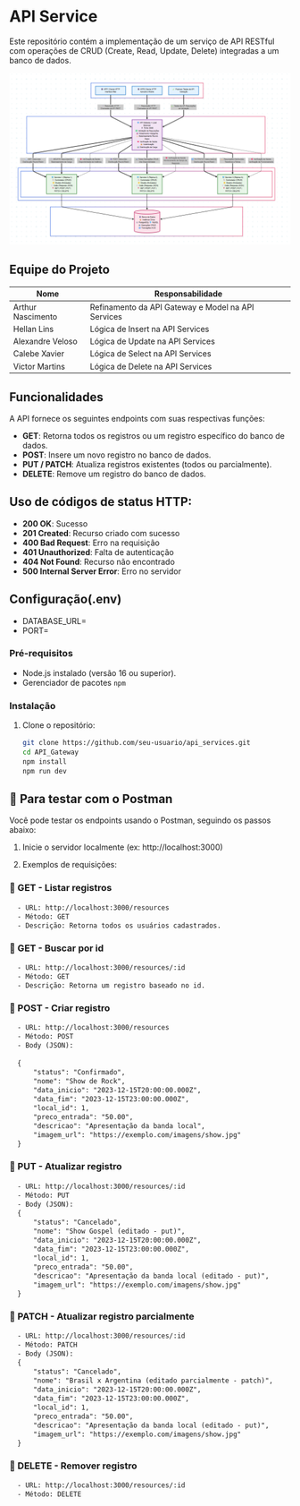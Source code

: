 # API Service

Este repositório contém a implementação de um serviço de API RESTful com operações de CRUD (Create, Read, Update, Delete) integradas a um banco de dados.

<img src="src/images/images.png"></img>

## Equipe do Projeto

| Nome              | Responsabilidade                 |
|-------------------|----------------------------------|
| Arthur Nascimento | Refinamento da API Gateway e Model na API Services      |
| Hellan Lins       | Lógica de Insert na API Services          |
| Alexandre Veloso  | Lógica de Update na API Services                 |
| Calebe Xavier         | Lógica de Select na API Services   |
| Victor Martins         | Lógica de Delete na API Services   |


## Funcionalidades

A API fornece os seguintes endpoints com suas respectivas funções:

- **GET**: Retorna todos os registros ou um registro específico do banco de dados.
- **POST**: Insere um novo registro no banco de dados.
- **PUT / PATCH**: Atualiza registros existentes (todos ou parcialmente).
- **DELETE**: Remove um registro do banco de dados.

## Uso de códigos de status HTTP:

- **200 OK**: Sucesso
- **201 Created**: Recurso criado com sucesso
- **400 Bad Request**: Erro na requisição
- **401 Unauthorized**: Falta de autenticação
- **404 Not Found**: Recurso não encontrado
- **500 Internal Server Error**: Erro no servidor

## Configuração(.env)

- DATABASE_URL= 
- PORT= 

### Pré-requisitos

- Node.js instalado (versão 16 ou superior).
- Gerenciador de pacotes `npm`

### Instalação

1. Clone o repositório:
   ```bash
   git clone https://github.com/seu-usuario/api_services.git
   cd API_Gateway
   npm install
   npm run dev
   ```

## 🧪 Para testar com o Postman
Você pode testar os endpoints usando o Postman, seguindo os passos abaixo:

1. Inicie o servidor localmente (ex: http://localhost:3000)

2. Exemplos de requisições:

### 🔹 GET - Listar registros
      - URL: http://localhost:3000/resources
      - Método: GET
      - Descrição: Retorna todos os usuários cadastrados.

### 🔹 GET - Buscar por id
      - URL: http://localhost:3000/resources/:id
      - Método: GET
      - Descrição: Retorna um registro baseado no id.

### 🔹 POST - Criar registro
      - URL: http://localhost:3000/resources
      - Método: POST
      - Body (JSON):
   
      {
          "status": "Confirmado",
          "nome": "Show de Rock",
          "data_inicio": "2023-12-15T20:00:00.000Z",
          "data_fim": "2023-12-15T23:00:00.000Z",
          "local_id": 1,
          "preco_entrada": "50.00",
          "descricao": "Apresentação da banda local",
          "imagem_url": "https://exemplo.com/imagens/show.jpg"
      }

### 🔹 PUT - Atualizar registro
      - URL: http://localhost:3000/resources/:id
      - Método: PUT
      - Body (JSON):
      {
          "status": "Cancelado",
          "nome": "Show Gospel (editado - put)",
          "data_inicio": "2023-12-15T20:00:00.000Z",
          "data_fim": "2023-12-15T23:00:00.000Z",
          "local_id": 1,
          "preco_entrada": "50.00",
          "descricao": "Apresentação da banda local (editado - put)",
          "imagem_url": "https://exemplo.com/imagens/show.jpg"
      }

### 🔹 PATCH - Atualizar registro parcialmente
      - URL: http://localhost:3000/resources/:id
      - Método: PATCH
      - Body (JSON):
      {
          "status": "Cancelado",
          "nome": "Brasil x Argentina (editado parcialmente - patch)",
          "data_inicio": "2023-12-15T20:00:00.000Z",
          "data_fim": "2023-12-15T23:00:00.000Z",
          "local_id": 1,
          "preco_entrada": "50.00",
          "descricao": "Apresentação da banda local (editado - put)",
          "imagem_url": "https://exemplo.com/imagens/show.jpg"
      }

### 🔹 DELETE - Remover registro
      - URL: http://localhost:3000/resources/:id
      - Método: DELETE
